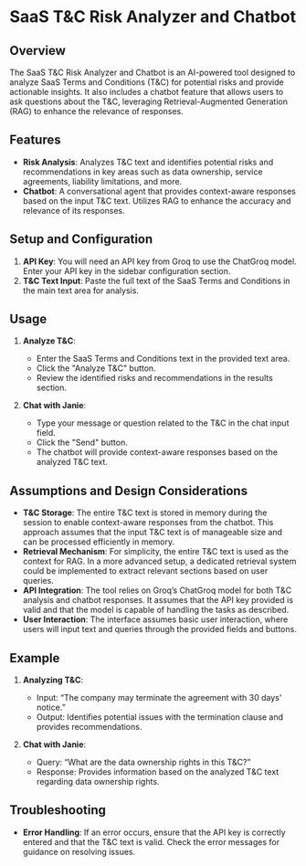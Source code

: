 # SaaS T&C Risk Analyzer and Chatbot

## Overview

The SaaS T&C Risk Analyzer and Chatbot is an AI-powered tool designed to analyze SaaS Terms and Conditions (T&C) for potential risks and provide actionable insights. It also includes a chatbot feature that allows users to ask questions about the T&C, leveraging Retrieval-Augmented Generation (RAG) to enhance the relevance of responses.

## Features

- **Risk Analysis**: Analyzes T&C text and identifies potential risks and recommendations in key areas such as data ownership, service agreements, liability limitations, and more.
- **Chatbot**: A conversational agent that provides context-aware responses based on the input T&C text. Utilizes RAG to enhance the accuracy and relevance of its responses.

## Setup and Configuration

1. **API Key**: You will need an API key from Groq to use the ChatGroq model. Enter your API key in the sidebar configuration section.
2. **T&C Text Input**: Paste the full text of the SaaS Terms and Conditions in the main text area for analysis.

## Usage

1. **Analyze T&C**:
   - Enter the SaaS Terms and Conditions text in the provided text area.
   - Click the "Analyze T&C" button.
   - Review the identified risks and recommendations in the results section.

2. **Chat with Janie**:
   - Type your message or question related to the T&C in the chat input field.
   - Click the "Send" button.
   - The chatbot will provide context-aware responses based on the analyzed T&C text.

## Assumptions and Design Considerations

- **T&C Storage**: The entire T&C text is stored in memory during the session to enable context-aware responses from the chatbot. This approach assumes that the input T&C text is of manageable size and can be processed efficiently in memory.
- **Retrieval Mechanism**: For simplicity, the entire T&C text is used as the context for RAG. In a more advanced setup, a dedicated retrieval system could be implemented to extract relevant sections based on user queries.
- **API Integration**: The tool relies on Groq’s ChatGroq model for both T&C analysis and chatbot responses. It assumes that the API key provided is valid and that the model is capable of handling the tasks as described.
- **User Interaction**: The interface assumes basic user interaction, where users will input text and queries through the provided fields and buttons.

## Example

1. **Analyzing T&C**:
   - Input: “The company may terminate the agreement with 30 days' notice.”
   - Output: Identifies potential issues with the termination clause and provides recommendations.

2. **Chat with Janie**:
   - Query: “What are the data ownership rights in this T&C?”
   - Response: Provides information based on the analyzed T&C text regarding data ownership rights.

## Troubleshooting

- **Error Handling**: If an error occurs, ensure that the API key is correctly entered and that the T&C text is valid. Check the error messages for guidance on resolving issues.
